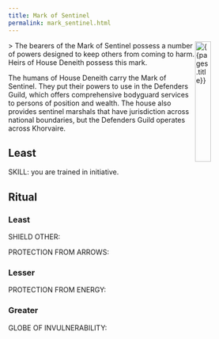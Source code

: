 ```yaml
---
title: Mark of Sentinel
permalink: mark_sentinel.html
---
```

<img src="images/dragonmarks/{{page.title}}.jpg" alt='{{pages.title}}' style="float:right; width:25%;">
> The bearers of the Mark of Sentinel possess a number of powers designed to keep others from coming to harm. Heirs of House Deneith possess this mark.

The humans of House Deneith carry the Mark of Sentinel. They put their powers to use in the Defenders Guild, which offers comprehensive bodyguard services to persons of position and wealth. The house also provides sentinel marshals that have jurisdiction across national boundaries, but the Defenders Guild operates across Khorvaire.

## Least 
SKILL: you are trained in initiative.

## Ritual
### Least
SHIELD OTHER: 

PROTECTION FROM ARROWS: 

### Lesser
PROTECTION FROM ENERGY: 

### Greater
GLOBE OF INVULNERABILITY: 